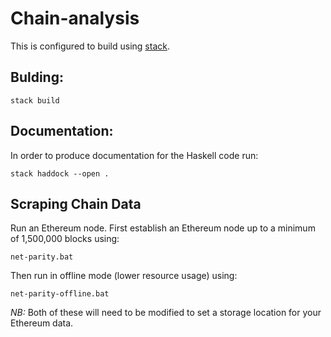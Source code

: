 # Chain-analysis

This is configured to build using [stack](https://docs.haskellstack.org/en/stable/README/).

## Bulding:

```
stack build
```

## Documentation:

In order to produce documentation for the Haskell code run:

```
stack haddock --open .
```

## Scraping Chain Data

Run an Ethereum node. First establish an Ethereum node up to a minimum of
1,500,000 blocks using:

```
net-parity.bat
```

Then run in offline mode (lower resource usage) using:

```
net-parity-offline.bat
```

*NB:* Both of these will need to be modified to set a storage location for your
Ethereum data.
